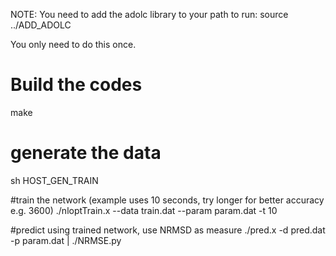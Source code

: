 NOTE: You need to add the adolc library to your path to run:
source ../ADD_ADOLC

You only need to do this once.

# Build the codes
make

# generate the data
sh HOST_GEN_TRAIN 

#train the network (example uses 10 seconds, try longer for better accuracy e.g. 3600)
./nloptTrain.x --data train.dat --param param.dat -t 10

#predict using trained network, use NRMSD as measure
./pred.x -d pred.dat -p param.dat | ./NRMSE.py

